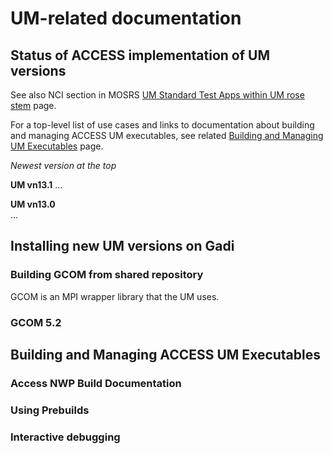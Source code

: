 # UM-related documentation

## Status of ACCESS implementation of UM versions

See also NCI section in MOSRS [UM Standard Test Apps within UM rose stem](https://code.metoffice.gov.uk/trac/um/wiki/StandardJobs) page.

For a top-level list of use cases and links to documentation about building and managing ACCESS UM executables, see related [Building and Managing UM Executables](https://accessdev.nci.org.au/trac/wiki/access/AccessUmBuild) page.

*Newest version at the top*

__UM vn13.1__
...

__UM vn13.0__  
...

## Installing new UM versions on Gadi
### Building GCOM from shared repository
GCOM is an MPI wrapper library that the UM uses.

### GCOM 5.2

## Building and Managing ACCESS UM Executables

### Access NWP Build Documentation

### Using Prebuilds

### Interactive debugging
